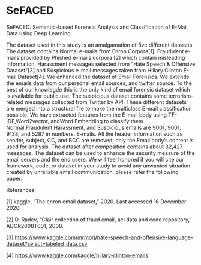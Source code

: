 # SeFACED
SeFACED: Semantic-based Forensic Analysis and Classification of E-Mail Data using Deep Learning

The dataset used in this study is an amalgamation of five different datasets. The dataset contains Normal e-mails from Enron Corpora[1], Fraudulent e-mails provided by Phished
e-mails corpora [2] which contain misleading information, Harassment messages selected from “Hate Speech & Offensive Dataset"[3] and Suspicious e-mail messages taken from
Hillary Clinton E-mail Dataset[4]. We enhanced the dataset of Email Forensics. We extends the emails data from our personal email sources, and twitter source. 
To the best of our knowlegde this is the only kind of email forensic dataset which is available for public use. The suspicious dataset contains some terrorism-related messages collected from
Twitter by API. These different datasets are merged into a structural file to make the multiclass E-mail classification possible. We have extracted features from the E-mail body
using TF-IDF,Word2vector, andWord Embedding to classify them. Normal,Fraudulent,Harassment, and Suspicious emails are 9001, 9001, 9138, and 5287 in numbers. E-mails. All the header information such
as sender, subject, CC, and BCC are removed; only the Email body’s content is used for analysis. The dataset after composition contains about 32,427 messages. 
The dataset can be used to enhance the security measure of the email servers and the end users. We will feel honored if you will cite our framework, code, or dataset in your study to avoid any unwanted situation created by unreliable email communication. 
please refer the following paper: 



References:

[1] kaggle, “The enron email dataset,” 2020. Last accessed 16 December
2020.

[2] D. Radev, “Clair collection of fraud email, acl data and code repository,”
ADCR2008T001, 2008.

[3] https://www.kaggle.com/mrmorj/hate-speech-and-offensive-language-dataset?select=labeled_data.csv

[4] https://www.kaggle.com/kaggle/hillary-clinton-emails

